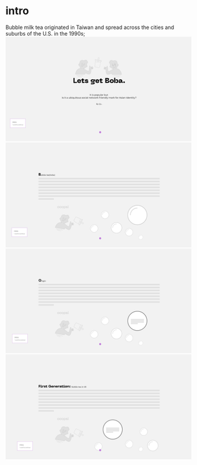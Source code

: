 # intro
Bubble milk tea originated in Taiwan and spread across the cities and suburbs of the U.S. in the 1990s;
![](p1_1.png)
![](p1_2.png)
![](p1_3.png)
![](p1_4.png)
